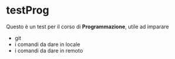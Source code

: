 # testProg

Questo è un test per il corso di **Programmazione**, utile ad imparare

* git
* i comandi da dare in locale
* i comandi da dare in remoto